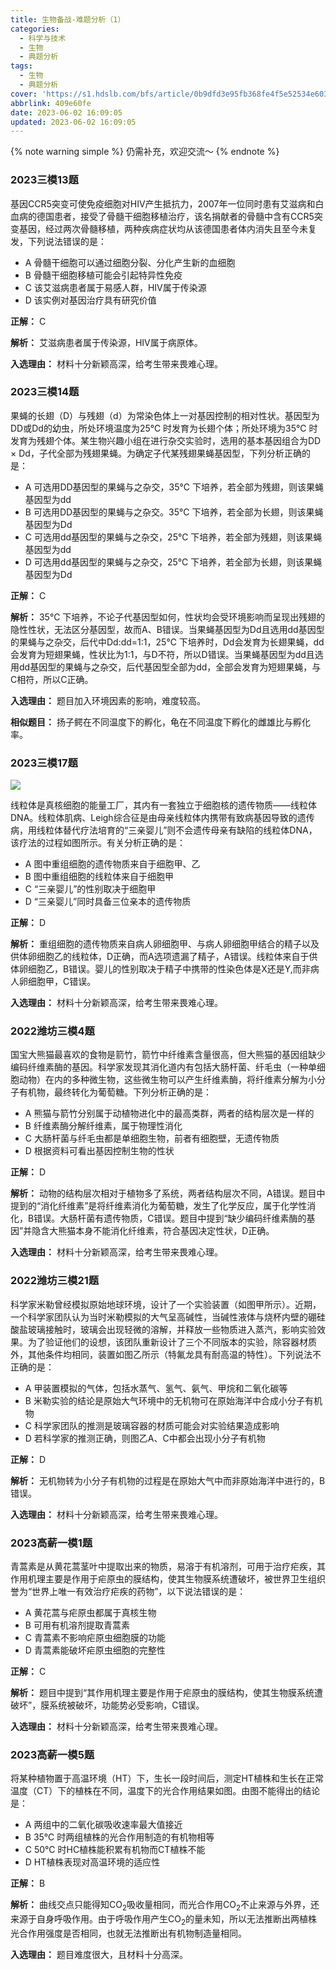 ```yaml
---
title: 生物备战-难题分析（1）
categories:
  - 科学与技术
  - 生物
  - 典题分析
tags:
  - 生物
  - 典题分析
cover: 'https://s1.hdslb.com/bfs/article/0b9dfd3e95fb368fe4f5e52534e6035910466bb3.jpg@.webp'
abbrlink: 409e60fe
date: 2023-06-02 16:09:05
updated: 2023-06-02 16:09:05
---
```


{% note warning simple %}
仍需补充，欢迎交流～
{% endnote %}

### 2023三模13题

基因CCR5突变可使免疫细胞对HIV产生抵抗力，2007年一位同时患有艾滋病和白血病的德国患者，接受了骨髓干细胞移植治疗，该名捐献者的骨髓中含有CCR5突变基因，经过两次骨髓移植，两种疾病症状均从该德国患者体内消失且至今未复发，下列说法错误的是：
- A 骨髓干细胞可以通过细胞分裂、分化产生新的血细胞
- B 骨髓干细胞移植可能会引起特异性免疫
- C 该艾滋病患者属于易感人群，HIV属于传染源
- D 该实例对基因治疗具有研究价值

**正解：** C

**解析：** 艾滋病患者属于传染源，HIV属于病原体。

**入选理由：** 材料十分新颖高深，给考生带来畏难心理。

### 2023三模14题

果蝇的长翅（D）与残翅（d）为常染色体上一对基因控制的相对性状。基因型为DD或Dd的幼虫，所处环境温度为25℃ 时发育为长翅个体；所处环境为35℃ 时发育为残翅个体。某生物兴趣小组在进行杂交实验时，选用的基本基因组合为DD $\times$ Dd，子代全部为残翅果蝇。为确定子代某残翅果蝇基因型，下列分析正确的是：
- A 可选用DD基因型的果蝇与之杂交，35℃ 下培养，若全部为残翅，则该果蝇基因型为dd
- B 可选用DD基因型的果蝇与之杂交。35℃ 下培养，若全部为长翅，则该果蝇基因型为Dd
- C 可选用dd基因型的果蝇与之杂交，25℃ 下培养，若全部为残翅，则该果蝇基因型为dd
- D 可选用dd基因型的果蝇与之杂交，25℃ 下培养，若全部为长翅，则该果蝇基因型为Dd

**正解：** C

**解析：** 35℃ 下培养，不论子代基因型如何，性状均会受环境影响而呈现出残翅的隐性性状，无法区分基因型，故而A、B错误。当果蝇基因型为Dd且选用dd基因型的果蝇与之杂交，后代中Dd:dd=1:1，25℃ 下培养时，Dd会发育为长翅果蝇，dd会发育为短翅果蝇，性状比为1:1，与D不符，所以D错误。当果蝇基因型为dd且选用dd基因型的果蝇与之杂交，后代基因型全部为dd，全部会发育为短翅果蝇，与C相符，所以C正确。

**入选理由：** 题目加入环境因素的影响，难度较高。

**相似题目：** 扬子鳄在不同温度下的孵化，龟在不同温度下孵化的雌雄比与孵化率。

### 2023三模17题

![](https://s1.hdslb.com/bfs/article/78185e81cd691c0b2465edf9f30277ee0e1ae2d4.jpg@400w_0e_0c.webp)

线粒体是真核细胞的能量工厂，其内有一套独立于细胞核的遗传物质——线粒体DNA。线粒体肌病、Leigh综合征是由母亲线粒体内携带有致病基因导致的遗传病，用线粒体替代疗法培育的“三亲婴儿”则不会遗传母亲有缺陷的线粒体DNA，该疗法的过程如图所示。有关分析正确的是：
- A 图中重组细胞的遗传物质来自于细胞甲、乙
- B 图中重组细胞的线粒体来自于细胞甲
- C “三亲婴儿”的性别取决于细胞甲
- D “三亲婴儿”同时具备三位亲本的遗传物质

**正解：** D

**解析：** 重组细胞的遗传物质来自病人卵细胞甲、与病人卵细胞甲结合的精子以及供体卵细胞乙的线粒体，D正确，而A选项遗漏了精子，A错误。线粒体来自于供体卵细胞乙，B错误。婴儿的性别取决于精子中携带的性染色体是X还是Y,而非病人卵细胞甲，C错误。

**入选理由：** 材料十分新颖高深，给考生带来畏难心理。

### 2022潍坊三模4题

国宝大熊猫最喜欢的食物是箭竹，箭竹中纤维素含量很高，但大熊猫的基因组缺少编码纤维素酶的基因。科学家发现其消化道内有包括大肠杆菌、纤毛虫（一种单细胞动物）在内的多种微生物，这些微生物可以产生纤维素酶，将纤维素分解为小分子有机物，最终转化为葡萄糖。下列分析正确的是：
- A 熊猫与箭竹分别属于动植物进化中的最高类群，两者的结构层次是一样的
- B 纤维素酶分解纤维素，属于物理性消化
- C 大肠杆菌与纤毛虫都是单细胞生物，前者有细胞壁，无遗传物质
- D 根据资料可看出基因控制生物的性状

**正解：** D

**解析：** 动物的结构层次相对于植物多了系统，两者结构层次不同，A错误。题目中提到的“消化纤维素”是将纤维素消化为葡萄糖，发生了化学反应，属于化学性消化，B错误。大肠杆菌有遗传物质，C错误。题目中提到“缺少编码纤维素酶的基因”并隐含大熊猫本身不能消化纤维素，符合基因决定性状，D正确。

**入选理由：** 材料十分新颖高深，给考生带来畏难心理。

### 2022潍坊三模21题

科学家米勒曾经模拟原始地球环境，设计了一个实验装置（如图甲所示）。近期，一个科学家团队认为当时米勒模拟的大气呈高碱性，当碱性液体与烧杯内壁的硼硅酸盐玻璃接触时，玻璃会出现轻微的溶解，并释放一些物质进入蒸汽，影响实验效果。为了验证他们的设想，该团队重新设计了三个不同版本的实验，除容器材质外，其他条件均相同，装置如图乙所示（特氟龙具有耐高温的特性）。下列说法不正确的是：
- A 甲装置模拟的气体，包括水蒸气、氢气、氨气、甲烷和二氧化碳等
- B 米勒实验的结论是原始大气环境中的无机物可在原始海洋中合成小分子有机物
- C 科学家团队的推测是玻璃容器的材质可能会对实验结果造成影响
- D 若科学家的推测正确，则图乙A、C中都会出现小分子有机物

**正解：** D

**解析：** 无机物转为小分子有机物的过程是在原始大气中而非原始海洋中进行的，B错误。

**入选理由：** 材料十分新颖高深，给考生带来畏难心理。

### 2023高薪一模1题

青蒿素是从黄花蒿茎叶中提取出来的物质，易溶于有机溶剂，可用于治疗疟疾，其作用机理主要是作用于疟原虫的膜结构，使其生物膜系统遭破坏，被世界卫生组织誉为“世界上唯一有效治疗疟疾的药物”，以下说法错误的是：
- A 黄花蒿与疟原虫都属于真核生物
- B 可用有机溶剂提取青蒿素
- C 青蒿素不影响疟原虫细胞膜的功能
- D 青蒿素能破坏疟原虫细胞的完整性

**正解：** C

**解析：** 题目中提到“其作用机理主要是作用于疟原虫的膜结构，使其生物膜系统遭破坏”，膜系统被破坏，功能势必受影响，C错误。

**入选理由：** 材料十分新颖高深，给考生带来畏难心理。

### 2023高薪一模5题

将某种植物置于高温环境（HT）下，生长一段时间后，测定HT植株和生长在正常温度（CT）下的植株在不同，温度下的光合作用结果如图。由图不能得出的结论是：
- A 两组中的二氧化碳吸收速率最大值接近
- B 35℃ 时两组植株的光合作用制造的有机物相等
- C 50℃ 时HC植株能积累有机物而CT植株不能
- D HT植株表现对高温环境的适应性

**正解：** B

**解析：** 曲线交点只能得知CO<sub>2</sub>吸收量相同，而光合作用CO<sub>2</sub>不止来源与外界，还来源于自身呼吸作用。由于呼吸作用产生CO<sub>2</sub>的量未知，所以无法推断出两植株光合作用强度是否相同，也就无法推断出有机物制造量相同。

**入选理由：** 题目难度很大，且材料十分高深。
